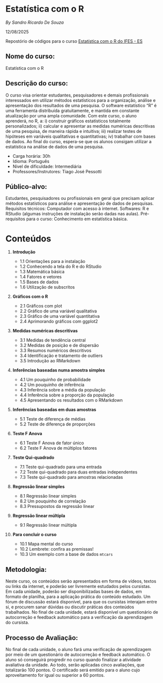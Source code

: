 # Estatística com o R

_By Sandro Ricardo De Souza_

12/08/2025

Repostório de códigos para o curso [Estatística com o R do IFES - ES](https://mooc.cefor.ifes.edu.br/moodle/enrol/index.php?id=596) 

## Nome do curso:

Estatística com o R

## Descrição do curso:

O curso visa orientar estudantes, pesquisadores e demais profissionais interessados em utilizar métodos estatísticos para a organização, análise e apresentação dos resultados de uma pesquisa. O software estatístico “R” é uma ferramenta distribuída gratuitamente, e mantida em constante atualização por uma ampla comunidade. Com este curso, o aluno aprenderá, no R, a: i) construir gráficos estatísticos totalmente personalizados; ii) calcular e apresentar as medidas numéricas descritivas de uma pesquisa, de maneira rápida e intuitiva; iii) realizar testes de hipóteses em variáveis qualitativas e quantitativas; iv) trabalhar com bases de dados. Ao final do curso, espera-se que os alunos consigam utilizar a estatística na análise de dados de uma pesquisa.

* Carga horária: 30h
* Idioma: Português
* Nível de dificuldade: Intermediária
* Professores/Instrutores: Tiago José Pessotti

## Público-alvo:

Estudantes, pesquisadores ou profissionais em geral que precisam aplicar métodos estatísticos para análise e apresentação de dados de pesquisas.
Requisitos técnicos: Computador com acesso à internet. Softwares: R e RStudio (algumas instruções de instalação serão dadas nas aulas).
Pré-requisitos para o curso: Conhecimento em estatística básica.

# Conteúdos

1. **Introdução**

    - 1.1 Orientações para a instalação  
    - 1.2 Conhecendo a tela do R e do RStudio  
    - 1.3 Matemática básica  
    - 1.4 Fatores e vetores  
    - 1.5 Bases de dados  
    - 1.6 Utilização de subscritos

2. **Gráficos com o R**

    - 2.1 Gráficos com plot  
    - 2.2 Gráfico de uma variável qualitativa  
    - 2.3 Gráfico de uma variável quantitativa  
    - 2.4 Aprimorando gráficos com ggplot2

3. **Medidas numéricas descritivas**

    - 3.1 Medidas de tendência central  
    - 3.2 Medidas de posição e de dispersão  
    - 3.3 Resumos numéricos descritivos  
    - 3.4 Identificação e tratamento de outliers  
    - 3.5 Introdução ao RMarkdown

4. **Inferências baseadas numa amostra simples**

    - 4.1 Um pouquinho de probabilidade  
    - 4.2 Um pouquinho de inferência  
    - 4.3 Inferência sobre a média da população  
    - 4.4 Inferência sobre a proporção da população  
    - 4.5 Apresentando os resultados com o RMarkdown

5. **Inferências baseadas em duas amostras**

    - 5.1 Teste de diferença de médias  
    - 5.2 Teste de diferença de proporções

6. **Teste F Anova**

    - 6.1 Teste F Anova de fator único  
    - 6.2 Teste F Anova de múltiplos fatores

7. **Teste Qui-quadrado**

    - 7.1 Teste qui-quadrado para uma entrada  
    - 7.2 Teste qui-quadrado para duas entradas independentes  
    - 7.3 Teste qui-quadrado para amostras relacionadas

8. **Regressão linear simples**

    - 8.1 Regressão linear simples  
    - 8.2 Um pouquinho de correlação  
    - 8.3 Pressupostos da regressão linear

9. **Regressão linear múltipla**

    - 9.1 Regressão linear múltipla

10. **Para concluir o curso**

    - 10.1 Mapa mental do curso  
    - 10.2 Lembrete: confira as premissas!  
    - 10.3 Um exemplo com a base de dados `mtcars`

## Metodologia:

Neste curso, os conteúdos serão apresentados em forma de vídeos, textos ou links da internet, e poderão ser livremente estudados pelos cursistas. Em cada unidade, poderão ser disponibilizadas bases de dados, em formato de planilha, para a aplicação prática do conteúdo estudado. Um fórum de discussão estará disponível, para que os cursistas interajam entre si, e procurem sanar dúvidas ou discutir práticas dos conteúdos trabalhados. No final de cada unidade, estará disponível um questionário de autocorreção e feedback automático para a verificação da aprendizagem do cursista.

## Processo de Avaliação:

No final de cada unidade, o aluno fará uma verificação de aprendizagem por meio de um questionário de autocorreção e feedback automático. O aluno só conseguirá progredir no curso quando finalizar a atividade avaliativa da unidade. Ao todo, serão aplicadas cinco avaliações, que totalizarão 100 pontos. O certificado será emitido para o aluno cujo aproveitamento for igual ou superior a 60 pontos.
